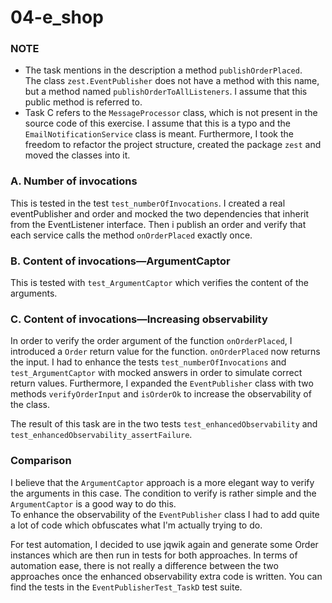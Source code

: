 # 04-e_shop

### NOTE
- The task mentions in the description a method `publishOrderPlaced`.  
The class `zest.EventPublisher` does not have a method with this name, but a method named `publishOrderToAllListeners`. I assume that this public method is referred to.
- Task C refers to the `MessageProcessor` class, which is not present in the source code of this exercise. I assume that this is a typo and the `EmailNotificationService` class is meant.
Furthermore, I took the freedom to refactor the project structure, created the package `zest` and moved the classes into it.

### A. Number of invocations
This is tested in the test `test_numberOfInvocations`. I created a real eventPublisher and order and mocked the two dependencies that inherit from the EventListener interface. Then i publish an order and verify that each service calls the method `onOrderPlaced` exactly once.

### B. Content of invocations—ArgumentCaptor
This is tested with `test_ArgumentCaptor` which verifies the content of the arguments.

### C. Content of invocations—Increasing observability
In order to verify the order argument of the function `onOrderPlaced`, I introduced a `Order` return value for the function.
`onOrderPlaced` now returns the input. I had to enhance the tests `test_numberOfInvocations` and `test_ArgumentCaptor` with mocked answers in order to simulate correct return values. Furthermore, I expanded the `EventPublisher` class with two methods `verifyOrderInput` and `isOrderOk` to increase the observability of the class.   

The result of this task are in the two tests `test_enhancedObservability` and `test_enhancedObservability_assertFailure`.


### Comparison
I believe that the `ArgumentCaptor` approach is a more elegant way to verify the arguments in this case. The condition to verify is rather simple and the `ArgumentCaptor` is a good way to do this.  
To enhance the observability of the `EventPublisher` class I had to add quite a lot of code which obfuscates what I'm actually trying to do.  

For test automation, I decided to use jqwik again and generate some Order instances which are then run in tests for both approaches. In terms of automation ease, there is not really a difference between the two approaches once the enhanced observability extra code is written. You can find the tests in the `EventPublisherTest_TaskD` test suite.
